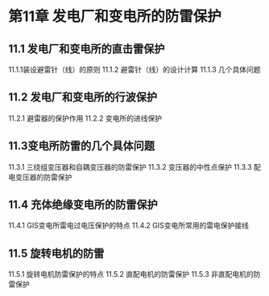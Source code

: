 # 第11章 发电厂和变电所的防雷保护

## 11.1 发电厂和变电所的直击雷保护

11.1.1装设避雷针（线）的原则
11.1.2 避雷针（线）的设计计算
11.1.3 几个具体问题

## 11.2 发电厂和变电所的行波保护

11.2.1 避雷器的保护作用
11.2.2 变电所的进线保护

## 11.3变电所防雷的几个具体问题

11.3.1 三绕组变压器和自耦变压器的防雷保护
11.3.2 变压器的中性点保护
11.3.3 配电变压器的防雷保护

## 11.4 充体绝缘变电所的防雷保护

11.4.1 GIS变电所雷电过电压保护的特点
11.4.2 GIS变电所常用的雷电保护接线

## 11.5 旋转电机的防雷

11.5.1 旋转电机防雷保护的特点
11.5.2 直配电机的防雷保护
11.5.3 非直配电机的防雷保护